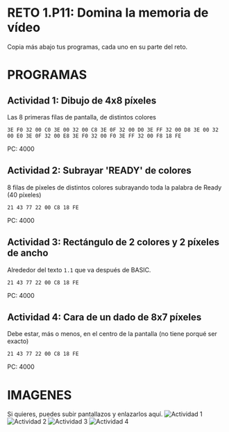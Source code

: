 # RETO 1.P11: Domina la memoria de vídeo
Copia más abajo tus programas, cada uno en su parte del reto.

# PROGRAMAS

## Actividad 1: Dibujo de 4x8 píxeles
Las 8 primeras fílas de pantalla, de distintos colores
```
3E F0 32 00 C0 3E 00 32 00 C8 3E 0F 32 00 D0 3E FF 32 00 D8 3E 00 32 00 E0 3E 0F 32 00 E8 3E F0 32 00 F0 3E FF 32 00 F8 18 FE
```
PC: 4000

## Actividad 2: Subrayar 'READY' de colores
8 filas de píxeles de distintos colores subrayando toda la palabra de Ready (40 píxeles)
```
21 43 77 22 00 C8 18 FE
```
PC: 4000

## Actividad 3: Rectángulo de 2 colores y 2 píxeles de ancho
Alrededor del texto `1.1` que va después de BASIC.
```
21 43 77 22 00 C8 18 FE
```
PC: 4000

## Actividad 4: Cara de un dado de 8x7 píxeles
Debe estar, más o menos, en el centro de la pantalla (no tiene porqué ser exacto)
```
21 43 77 22 00 C8 18 FE
```
PC: 4000

# IMAGENES
Si quieres, puedes subir pantallazos y enlazarlos aquí.
![Actividad 1](/tuimagen1.png)
![Actividad 2](/tuimagen2.png)
![Actividad 3](/tuimagen3.png)
![Actividad 4](/tuimagen4.png)

